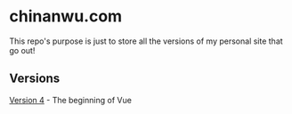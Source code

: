# chinanwu.com
This repo's purpose is just to store all the versions of my personal site that go out! 

## Versions
[Version 4](https://github.com/chinanwu/chinanwu.com/tree/master/v4) - The beginning of Vue
